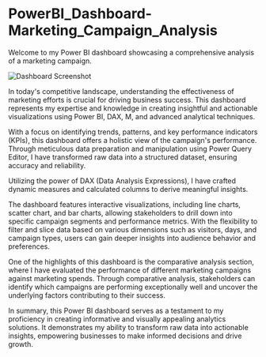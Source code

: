 # PowerBI_Dashboard-Marketing_Campaign_Analysis
Welcome to my Power BI dashboard showcasing a comprehensive analysis of a marketing campaign. 

![Dashboard Screenshot](https://github.com/nabeelshaikh31/PowerBI_Dashboard-Marketing_Campaign_Analysis/assets/48349890/72aae142-b681-4e66-b1d5-7bce6adbc0dc)

In today's competitive landscape, understanding the effectiveness of marketing efforts is crucial for driving business success. This dashboard represents my expertise and knowledge in creating insightful and actionable visualizations using Power BI, DAX, M, and advanced analytical techniques.

With a focus on identifying trends, patterns, and key performance indicators (KPIs), this dashboard offers a holistic view of the campaign's performance. Through meticulous data preparation and manipulation using Power Query Editor, I have transformed raw data into a structured dataset, ensuring accuracy and reliability.

Utilizing the power of DAX (Data Analysis Expressions), I have crafted dynamic measures and calculated columns to derive meaningful insights. 

The dashboard features interactive visualizations, including line charts, scatter chart, and bar charts, allowing stakeholders to drill down into specific campaign segments and performance metrics. With the flexibility to filter and slice data based on various dimensions such as visitors, days, and campaign types, users can gain deeper insights into audience behavior and preferences.

One of the highlights of this dashboard is the comparative analysis section, where I have evaluated the performance of different marketing campaigns against marketing spends. Through comparative analysis, stakeholders can identify which campaigns are performing exceptionally well and uncover the underlying factors contributing to their success.

In summary, this Power BI dashboard serves as a testament to my proficiency in creating informative and visually appealing analytics solutions. It demonstrates my ability to transform raw data into actionable insights, empowering businesses to make informed decisions and drive growth. 
